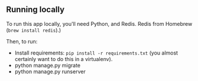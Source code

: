 
## Running locally

To run this app locally, you'll need Python, and Redis. Redis from Homebrew (`brew install redis`).)

Then, to run:

- Install requirements: `pip install -r requirements.txt` (you almost certainly want to do this in a virtualenv).
- python manage.py migrate
- python manage.py runserver

